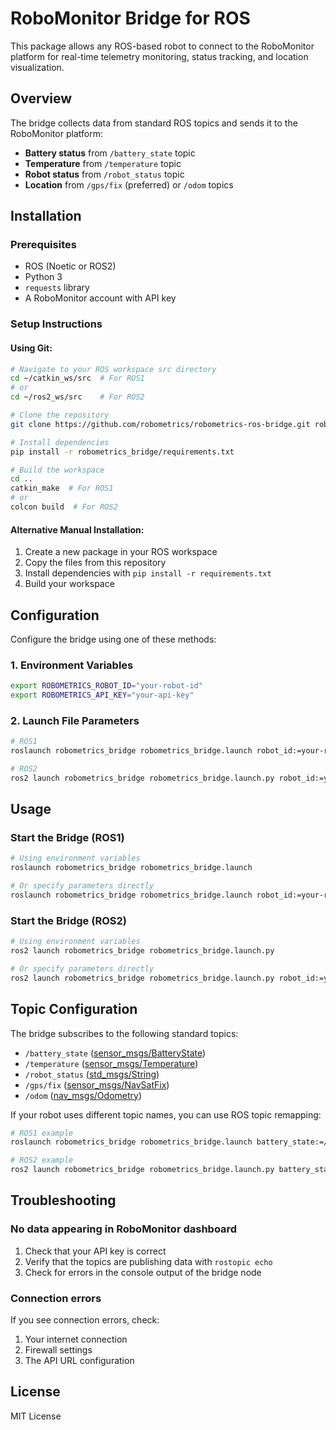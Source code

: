 
# RoboMonitor Bridge for ROS

This package allows any ROS-based robot to connect to the RoboMonitor platform for real-time telemetry monitoring, status tracking, and location visualization.

## Overview

The bridge collects data from standard ROS topics and sends it to the RoboMonitor platform:

- **Battery status** from `/battery_state` topic
- **Temperature** from `/temperature` topic
- **Robot status** from `/robot_status` topic
- **Location** from `/gps/fix` (preferred) or `/odom` topics

## Installation

### Prerequisites

- ROS (Noetic or ROS2)
- Python 3
- `requests` library
- A RoboMonitor account with API key

### Setup Instructions

#### Using Git:

```bash
# Navigate to your ROS workspace src directory
cd ~/catkin_ws/src  # For ROS1
# or
cd ~/ros2_ws/src    # For ROS2

# Clone the repository
git clone https://github.com/robometrics/robometrics-ros-bridge.git robometrics_bridge

# Install dependencies
pip install -r robometrics_bridge/requirements.txt

# Build the workspace
cd ..
catkin_make  # For ROS1
# or
colcon build  # For ROS2
```

#### Alternative Manual Installation:

1. Create a new package in your ROS workspace
2. Copy the files from this repository
3. Install dependencies with `pip install -r requirements.txt`
4. Build your workspace

## Configuration

Configure the bridge using one of these methods:

### 1. Environment Variables

```bash
export ROBOMETRICS_ROBOT_ID="your-robot-id" 
export ROBOMETRICS_API_KEY="your-api-key"
```

### 2. Launch File Parameters

```bash
# ROS1
roslaunch robometrics_bridge robometrics_bridge.launch robot_id:=your-robot-id api_key:=your-api-key

# ROS2
ros2 launch robometrics_bridge robometrics_bridge.launch.py robot_id:=your-robot-id api_key:=your-api-key
```

## Usage

### Start the Bridge (ROS1)

```bash
# Using environment variables
roslaunch robometrics_bridge robometrics_bridge.launch

# Or specify parameters directly
roslaunch robometrics_bridge robometrics_bridge.launch robot_id:=your-robot-id api_key:=your-api-key
```

### Start the Bridge (ROS2)

```bash
# Using environment variables
ros2 launch robometrics_bridge robometrics_bridge.launch.py

# Or specify parameters directly
ros2 launch robometrics_bridge robometrics_bridge.launch.py robot_id:=your-robot-id api_key:=your-api-key
```

## Topic Configuration

The bridge subscribes to the following standard topics:

- `/battery_state` ([sensor_msgs/BatteryState](http://docs.ros.org/en/api/sensor_msgs/html/msg/BatteryState.html))
- `/temperature` ([sensor_msgs/Temperature](http://docs.ros.org/en/api/sensor_msgs/html/msg/Temperature.html))
- `/robot_status` ([std_msgs/String](http://docs.ros.org/en/api/std_msgs/html/msg/String.html))
- `/gps/fix` ([sensor_msgs/NavSatFix](http://docs.ros.org/en/api/sensor_msgs/html/msg/NavSatFix.html))
- `/odom` ([nav_msgs/Odometry](http://docs.ros.org/en/api/nav_msgs/html/msg/Odometry.html))

If your robot uses different topic names, you can use ROS topic remapping:

```bash
# ROS1 example
roslaunch robometrics_bridge robometrics_bridge.launch battery_state:=/my_robot/battery temperature:=/my_robot/temp

# ROS2 example
ros2 launch robometrics_bridge robometrics_bridge.launch.py battery_state:=/my_robot/battery temperature:=/my_robot/temp
```

## Troubleshooting

### No data appearing in RoboMonitor dashboard

1. Check that your API key is correct
2. Verify that the topics are publishing data with `rostopic echo`
3. Check for errors in the console output of the bridge node

### Connection errors

If you see connection errors, check:
1. Your internet connection
2. Firewall settings
3. The API URL configuration

## License

MIT License
